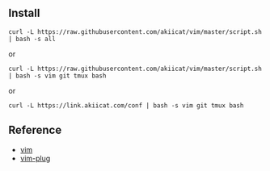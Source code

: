 
## Install

```shell
curl -L https://raw.githubusercontent.com/akiicat/vim/master/script.sh | bash -s all
```

or

```shell
curl -L https://raw.githubusercontent.com/akiicat/vim/master/script.sh | bash -s vim git tmux bash
```

or

```shell
curl -L https://link.akiicat.com/conf | bash -s vim git tmux bash
```

## Reference

- [vim](https://github.com/vim/vim)
- [vim-plug](https://github.com/junegunn/vim-plug)
